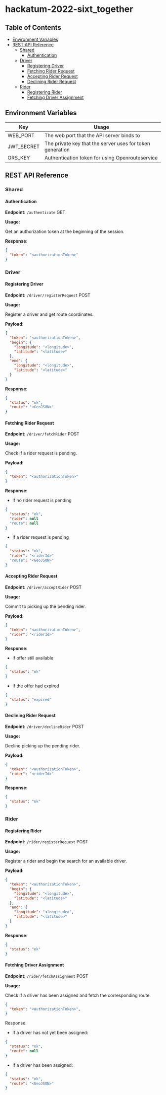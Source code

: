 # hackatum-2022-sixt_together

## Table of Contents
- [Environment Variables](#environment-variables)
- [REST API Reference](#api-reference)
  - [Shared](#shared)
    - [Authentication](#authentication)
  - [Driver](#driver)
    - [Registering Driver](#registering-driver)
    - [Fetching Rider Request](#fetching-rider-request)
    - [Accepting Rider Request](#accepting-rider-request)
    - [Declining Rider Request](#declining-rider-request)
  - [Rider](#rider)
    - [Registering Rider](#registering-rider)
    - [Fetching Driver Assignment](#fetching-driver-assignment)

## Environment Variables
| Key | Usage |
| --- | --- |
| WEB_PORT | The web port that the API server binds to |
| JWT_SECRET | The private key that the server uses for token generation |
| ORS_KEY | Authentication token for using Openrouteservice |

## REST API Reference
### Shared
#### Authentication
**Endpoint:**
``/authenticate`` GET

**Usage:**

Get an authorization token at the beginning of the session.

**Response:**
```json
{
  "token": "<authorizationToken>"
}
```

### Driver
#### Registering Driver
**Endpoint:**
``/driver/registerRequest`` POST

**Usage:**

Register a driver and get route coordinates.

**Payload:**
```json
{
  "token": "<authorizationToken>",
  "begin": {
    "longitude": "<longitude>",
    "latitude": "<latitude>"
  },
  "end": {
    "longitude": "<longitude>",
    "latitude": "<latitude>"
  }
}
```

**Response:**
```json
{
  "status": "ok",
  "route": "<GeoJSON>"
}
```

#### Fetching Rider Request
**Endpoint:**
``/driver/fetchRider`` POST

**Usage:**

Check if a rider request is pending.

**Payload:**
```json
{
  "token": "<authorizationToken>"
}
```

**Response:**
- If no rider request is pending
```json
{
  "status": "ok",
  "rider": null
  "route": null
}
```
- If a rider request is pending
```json
{
  "status": "ok",
  "rider": "<riderId>"
  "route": "<GeoJSON>"
}
```

#### Accepting Rider Request
**Endpoint:**
``/driver/acceptRider`` POST

**Usage:**

Commit to picking up the pending rider.

**Payload:**
```json
{
  "token": "<authorizationToken>",
  "rider": "<riderId>"
}
```

**Response:**
- If offer still available
```json
{
  "status": "ok"
}
```
- If the offer had expired
```json
{
  "status": "expired"
}
```

#### Declining Rider Request
**Endpoint:**
``/driver/declineRider`` POST

**Usage:**

Decline picking up the pending rider.

**Payload:**
```json
{
  "token": "<authorizationToken>",
  "rider": "<riderId>"
}
```

**Response:**
```json
{
  "status": "ok"
}
```

### Rider
#### Registering Rider
**Endpoint:**
``/rider/registerRequest`` POST

**Usage:**

Register a rider and begin the search for an available driver.

**Payload:**
```json
{
  "token": "<authorizationToken>",
  "begin": {
    "longitude": "<longitude>",
    "latitude": "<latitude>"
  },
  "end": {
    "longitude": "<longitude>",
    "latitude": "<latitude>"
  }
}
```

**Response:**
```json
{
  "status": "ok"
}
```

#### Fetching Driver Assignment
**Endpoint:**
``/rider/fetchAssignment`` POST

**Usage:**

Check if a driver has been assigned and fetch the corresponding route.

```json
{
  "token": "<authorizationToken>",
}
```

Response:
- If a driver has not yet been assigned:
```json
{
  "status": "ok",
  "route": null
}
```
- If a driver has been assigned:
```json
{
  "status": "ok",
  "route": "<GeoJSON>"
}
```

